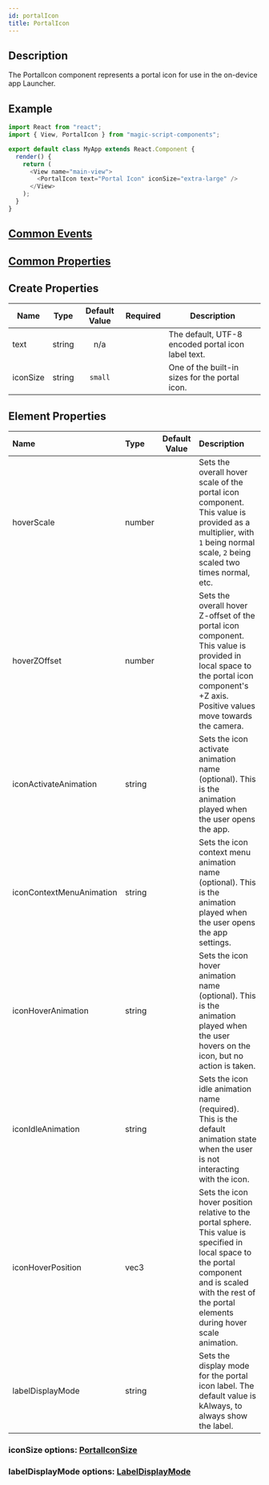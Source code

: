 ```yaml
---
id: portalIcon
title: PortalIcon
---
```


## Description

The PortalIcon component represents a portal icon for use in the on-device app Launcher.

## Example

```javascript
import React from "react";
import { View, PortalIcon } from "magic-script-components";

export default class MyApp extends React.Component {
  render() {
    return (
      <View name="main-view">
        <PortalIcon text="Portal Icon" iconSize="extra-large" />
      </View>
    );
  }
}
```

## [Common Events](../events/CommonEvents.md)

## [Common Properties](../types/Properties.md)

## Create Properties

| Name     | Type   | Default Value | Required | Description                                        |
| -------- | ------ | :-----------: | :------: | -------------------------------------------------- |
| text     | string |      n/a      |          | The default, UTF-8 encoded portal icon label text. |
| iconSize | string |    `small`    |          | One of the built-in sizes for the portal icon.     |

## Element Properties

| Name                     | Type   |                                                                              Default Value                                                                              | Description                                                                                                                                                                                                 |
| :----------------------- | :----- | :---------------------------------------------------------------------------------------------------------------------------------------------------------------------: | :---------------------------------------------------------------------------------------------------------------------------------------------------------------------------------------------------------- |
| hoverScale               | number | |Sets the overall hover scale of the portal icon component. This value is provided as a multiplier, with `1` being normal scale, `2` being scaled two times normal, etc. |
| hoverZOffset             | number |                                                                                                                                                                         | Sets the overall hover Z-offset of the portal icon component. This value is provided in local space to the portal icon component's +Z axis. Positive values move towards the camera.                        |
| iconActivateAnimation    | string |                                                                                                                                                                         | Sets the icon activate animation name (optional). This is the animation played when the user opens the app.                                                                                                 |
| iconContextMenuAnimation | string |                                                                                                                                                                         | Sets the icon context menu animation name (optional). This is the animation played when the user opens the app settings.                                                                                    |
| iconHoverAnimation       | string |                                                                                                                                                                         | Sets the icon hover animation name (optional). This is the animation played when the user hovers on the icon, but no action is taken.                                                                       |
| iconIdleAnimation        | string |                                                                                                                                                                         | Sets the icon idle animation name (required). This is the default animation state when the user is not interacting with the icon.                                                                           |
| iconHoverPosition        | vec3   |                                                                                                                                                                         | Sets the icon hover position relative to the portal sphere. This value is specified in local space to the portal component and is scaled with the rest of the portal elements during hover scale animation. |
| labelDisplayMode         | string |                                                                                                                                                                         | Sets the display mode for the portal icon label. The default value is kAlways, to always show the label.                                                                                                    |

### iconSize options: [PortalIconSize](../types/PortalIconSize.md)

### labelDisplayMode options: [LabelDisplayMode](../types/LabelDisplayMode.md)
